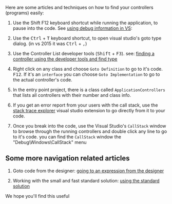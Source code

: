 ﻿Here are some articles and techniques on how to find your controllers (programs) easily:
1. Use the Shift F12 keyboard shortcut while running the application, to pause into the code. See [using debug information in VS](using-debug-information-in-vs.html):

2. Use the <kbd>Ctrl</kbd> + <kbd>T</kbd> keyboard shortcut, to open visual studio's goto type dialog. (in vs 2015 it was <kbd>Ctrl</kbd> + <kbd>,</kbd>)

3. Use the Controller List developer tools (<kbd>Shift</kbd> + <kbd>F3</kbd>). see: [finding a controller using the developer tools and find type](finding-a-controller-using-the-developer-tools-and-find-type.html)

4. Right click on any class and choose `Goto Definition` to go to it's code. <kbd>F12</kbd>. If it's an `interface` you can choose `Goto Implementation` to go to the actual controller's code.

5. In the entry point project, there is a class called `ApplicationControllers` that lists all controllers with their number and class info.

6. If you get an error report from your users with the call stack, use the [stack trace explorer](stack-trace-explorer.html) visual studio extension to go directly from it to your code.

7. Once you break into the code, use the Visual Studio's `CallStack` window to browse through the running controllers and double click any line to go to it's code. you can find the `CallStack` window the "Debug\Windows\CallStack" menu

## Some more navigation related articles
1. Goto code from the designer: [going to an expression from the designer](going-to-an-expression-from-the-designer.html)

2. Working with the small and fast standard solution: [using the standard solution](using-the-standard-solution.html)

We hope you'll find this useful